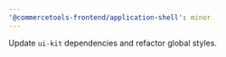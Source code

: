 ```yaml
---
'@commercetools-frontend/application-shell': minor
---
```


Update `ui-kit` dependencies and refactor global styles.
